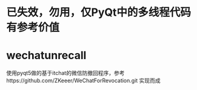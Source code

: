 # 已失效，勿用，仅PyQt中的多线程代码有参考价值
# wechatunrecall
使用pyqt5做的基于itchat的微信防撤回程序，参考https://github.com/ZKeeer/WeChatForRevocation.git 实现而成
